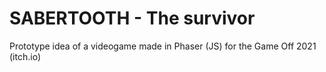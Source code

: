 # SABERTOOTH - The survivor
Prototype idea of a videogame made in Phaser (JS) for the Game Off 2021 (itch.io)
